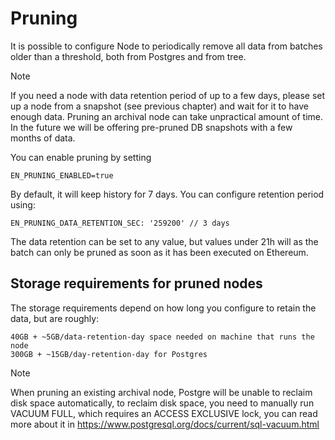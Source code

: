 # Pruning

It is possible to configure Node to periodically remove all data from batches older than a threshold, both from Postgres
and from tree.

> [!NOTE]
> If you need a node with data retention period of up to a few days, please set up a node from
> a snapshot (see previous chapter) and wait for it to have enough data. Pruning an archival node can take
> unpractical amount of time. In the future we will be offering pre-pruned DB snapshots with a few months of data.


You can enable pruning by setting

```
EN_PRUNING_ENABLED=true
```

By default, it will keep history for 7 days. You can configure retention period using:

```
EN_PRUNING_DATA_RETENTION_SEC: '259200' // 3 days
```

The data retention can be set to any value, but values under 21h will as the batch can only be pruned as soon as it has
been executed on Ethereum.

## Storage requirements for pruned nodes

The storage requirements depend on how long you configure to retain the data, but are roughly:

    40GB + ~5GB/data-retention-day space needed on machine that runs the node
    300GB + ~15GB/day-retention-day for Postgres

> [!NOTE]
> When pruning an existing archival node, Postgre will be unable to reclaim disk space automatically,
> to reclaim disk space, you need to manually run VACUUM FULL, which requires an ACCESS EXCLUSIVE lock,
> you can read more about it in https://www.postgresql.org/docs/current/sql-vacuum.html

